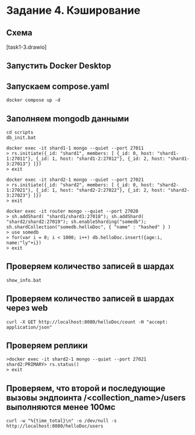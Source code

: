 # Задание 4. Кэширование

## Схема
[task1-3.drawio]

## Запустить Docker Desktop

## Запускаем compose.yaml

```shell
docker compose up -d
```

## Заполняем mongodb данными

```shell
cd scripts
db_init.bat

docker exec -it shard1-1 mongo --quiet --port 27011
> rs.initiate({_id: "shard1", members: [ {_id: 0, host: "shard1-1:27011"}, {_id: 1, host: "shard1-2:27012"}, {_id: 2, host: "shard1-3:27013"} ]})
> exit
```

```shell
docker exec -it shard2-1 mongo --quiet --port 27021
> rs.initiate({_id: "shard2", members: [ {_id: 0, host: "shard2-1:27021"}, {_id: 1, host: "shard2-2:27022"}, {_id: 2, host: "shard2-3:27023"} ]})
> exit

docker exec -it router mongo --quiet --port 27020
> sh.addShard( "shard1/shard1:27018"); sh.addShard( "shard2/shard2:27019"); sh.enableSharding("somedb"); sh.shardCollection("somedb.helloDoc", { "name" : "hashed" } )
> use somedb
> for(var i = 0; i < 1000; i++) db.helloDoc.insert({age:i, name:"ly"+i})
> exit
```

## Проверяем количество записей в шардах

```shell
show_info.bat
```

## Проверяем количество записей в шардах через web
`curl -X GET http://localhost:8080/helloDoc/count -H "accept: application/json"`


## Проверяем реплики

```shell
>docker exec -it shard2-1 mongo --quiet --port 27021
shard2:PRIMARY> rs.status()
> exit
```

## Проверяем, что второй и последующие вызовы эндпоинта /<collection_name>/users выполняются менее 100мс

`curl -w "%{time_total}\n" -o /dev/null -s http://localhost:8080/helloDoc/users`
